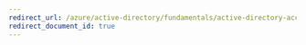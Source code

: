 ```yaml
---
redirect_url: /azure/active-directory/fundamentals/active-directory-accessmanagement-managing-group-owners
redirect_document_id: true
---
```


